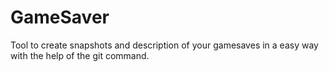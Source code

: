 # GameSaver
Tool to create snapshots  and description of your gamesaves in a easy way with the help of the git command.



